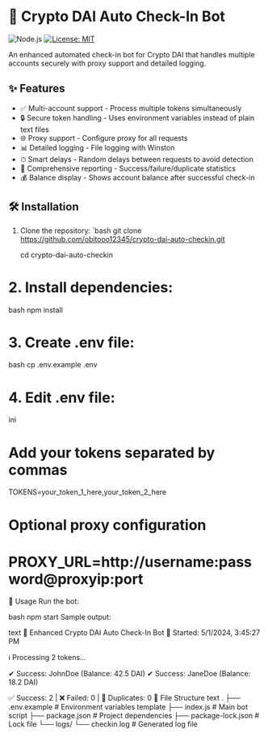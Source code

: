 # 🚀 Crypto DAI Auto Check-In Bot

![Node.js](https://img.shields.io/badge/Node.js-18+-green.svg)
[![License: MIT](https://img.shields.io/badge/License-MIT-yellow.svg)](https://opensource.org/licenses/MIT)

An enhanced automated check-in bot for Crypto DAI that handles multiple accounts securely with proxy support and detailed logging.

## ✨ Features

- ✅ Multi-account support - Process multiple tokens simultaneously
- 🔒 Secure token handling - Uses environment variables instead of plain text files
- 🌐 Proxy support - Configure proxy for all requests
- 📊 Detailed logging - File logging with Winston
- ⏱ Smart delays - Random delays between requests to avoid detection
- 📝 Comprehensive reporting - Success/failure/duplicate statistics
- 💰 Balance display - Shows account balance after successful check-in

## 🛠 Installation

1. Clone the repository:
   `bash
   git clone https://github.com/obitooo12345/crypto-dai-auto-checkin.git
            
   cd crypto-dai-auto-checkin

# 2. Install dependencies:

bash
npm install
# 3. Create .env file:

bash
cp .env.example .env
# 4. Edit .env file:

ini
# Add your tokens separated by commas
TOKENS=your_token_1_here,your_token_2_here

# Optional proxy configuration
# PROXY_URL=http://username:password@proxyip:port
🚀 Usage
Run the bot:

bash
npm start
Sample output:

text
🚀 Enhanced Crypto DAI Auto Check-In Bot
📅 Started: 5/1/2024, 3:45:27 PM

ℹ Processing 2 tokens...

✔ Success: JohnDoe (Balance: 42.5 DAI)
✔ Success: JaneDoe (Balance: 18.2 DAI)

✅ Success: 2 | ❌ Failed: 0 | 🚫 Duplicates: 0
📂 File Structure
text
.
├── .env.example            # Environment variables template
├── index.js                # Main bot script
├── package.json            # Project dependencies
├── package-lock.json       # Lock file
└── logs/
    └── checkin.log         # Generated log file
    
